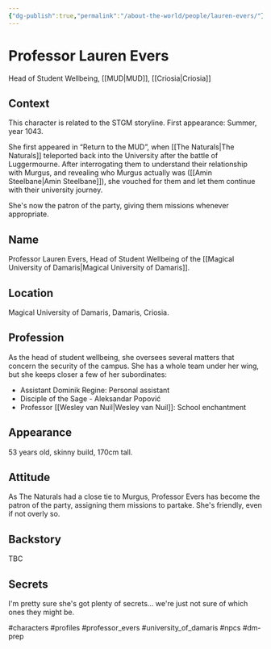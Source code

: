 ```yaml
---
{"dg-publish":true,"permalink":"/about-the-world/people/lauren-evers/"}
---
```


# Professor Lauren Evers

Head of Student Wellbeing, [[MUD\|MUD]], [[Criosia\|Criosia]]

## Context
This character is related to the STGM storyline.
First appearance: Summer, year 1043.

She first appeared in “Return to the MUD”, when [[The Naturals\|The Naturals]] teleported back into the University after the battle of Luggermourne. After interrogating them to understand their relationship with Murgus, and revealing who Murgus actually was ([[Amin Steelbane\|Amin Steelbane]]), she vouched for them and let them continue with their university journey.

She's now the patron of the party, giving them missions whenever appropriate.

## Name
Professor Lauren Evers, Head of Student Wellbeing of the [[Magical University of Damaris\|Magical University of Damaris]].

## Location
Magical University of Damaris, Damaris, Criosia.

## Profession
As the head of student wellbeing, she oversees several matters that concern the security of the campus. She has a whole team under her wing, but she keeps closer a few of her subordinates:
* Assistant Dominik Regine: Personal assistant
* Disciple of the Sage - Aleksandar Popović
* Professor [[Wesley van Nuil\|Wesley van Nuil]]: School enchantment

## Appearance
53 years old, skinny build, 170cm tall.

## Attitude
As The Naturals had a close tie to Murgus, Professor Evers has become the patron of the party, assigning them missions to partake. She's friendly, even if not overly so.

## Backstory
TBC

## Secrets
I'm pretty sure she's got plenty of secrets... we're just not sure of which ones they might be.

#characters #profiles #professor_evers #university_of_damaris #npcs #dm-prep